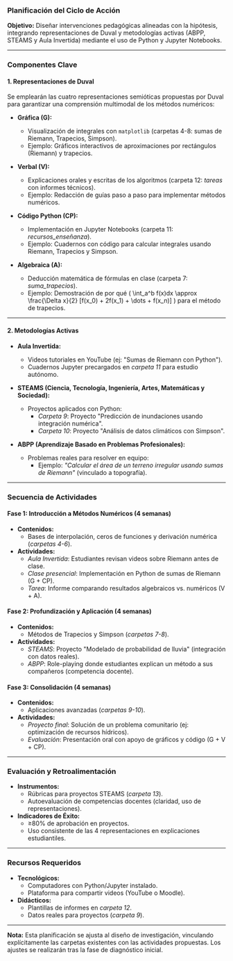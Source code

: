 ### **Planificación del Ciclo de Acción**  

**Objetivo:** Diseñar intervenciones pedagógicas alineadas con la hipótesis, integrando representaciones de Duval y metodologías activas (ABPP, STEAMS y Aula Invertida) mediante el uso de Python y Jupyter Notebooks.  

---

### **Componentes Clave**  

#### **1. Representaciones de Duval**  
Se emplearán las cuatro representaciones semióticas propuestas por Duval para garantizar una comprensión multimodal de los métodos numéricos:  

- **Gráfica (G):**  
  - Visualización de integrales con `matplotlib` (carpetas 4-8: sumas de Riemann, Trapecios, Simpson).  
  - Ejemplo: Gráficos interactivos de aproximaciones por rectángulos (Riemann) y trapecios.  

- **Verbal (V):**  
  - Explicaciones orales y escritas de los algoritmos (carpeta 12: *tareas* con informes técnicos).  
  - Ejemplo: Redacción de guías paso a paso para implementar métodos numéricos.  

- **Código Python (CP):**  
  - Implementación en Jupyter Notebooks (carpeta 11: *recursos_enseñanza*).  
  - Ejemplo: Cuadernos con código para calcular integrales usando Riemann, Trapecios y Simpson.  

- **Algebraica (A):**  
  - Deducción matemática de fórmulas en clase (carpeta 7: *suma_trapecios*).  
  - Ejemplo: Demostración de por qué \( \int_a^b f(x)dx \approx \frac{\Delta x}{2} [f(x_0) + 2f(x_1) + \dots + f(x_n)] \) para el método de trapecios.  

---

#### **2. Metodologías Activas**  

- **Aula Invertida:**  
  - Videos tutoriales en YouTube (ej: "Sumas de Riemann con Python").  
  - Cuadernos Jupyter precargados en *carpeta 11* para estudio autónomo.  

- **STEAMS (Ciencia, Tecnología, Ingeniería, Artes, Matemáticas y Sociedad):**  
  - Proyectos aplicados con Python:  
    - *Carpeta 9*: Proyecto "Predicción de inundaciones usando integración numérica".  
    - *Carpeta 10*: Proyecto "Análisis de datos climáticos con Simpson".  

- **ABPP (Aprendizaje Basado en Problemas Profesionales):**  
  - Problemas reales para resolver en equipo:  
    - Ejemplo: *"Calcular el área de un terreno irregular usando sumas de Riemann"* (vinculado a topografía).  

---

### **Secuencia de Actividades**  

#### **Fase 1: Introducción a Métodos Numéricos (4 semanas)**  
- **Contenidos:**  
  - Bases de interpolación, ceros de funciones y derivación numérica (*carpetas 4-6*).  
- **Actividades:**  
  - *Aula Invertida*: Estudiantes revisan videos sobre Riemann antes de clase.  
  - *Clase presencial*: Implementación en Python de sumas de Riemann (G + CP).  
  - *Tarea*: Informe comparando resultados algebraicos vs. numéricos (V + A).  

#### **Fase 2: Profundización y Aplicación (4 semanas)**  
- **Contenidos:**  
  - Métodos de Trapecios y Simpson (*carpetas 7-8*).  
- **Actividades:**  
  - *STEAMS*: Proyecto "Modelado de probabilidad de lluvia" (integración con datos reales).  
  - *ABPP*: Role-playing donde estudiantes explican un método a sus compañeros (competencia docente).  

#### **Fase 3: Consolidación (4 semanas)**  
- **Contenidos:**  
  - Aplicaciones avanzadas (*carpetas 9-10*).  
- **Actividades:**  
  - *Proyecto final*: Solución de un problema comunitario (ej: optimización de recursos hídricos).  
  - *Evaluación*: Presentación oral con apoyo de gráficos y código (G + V + CP).  

---

### **Evaluación y Retroalimentación**  
- **Instrumentos:**  
  - Rúbricas para proyectos STEAMS (*carpeta 13*).  
  - Autoevaluación de competencias docentes (claridad, uso de representaciones).  
- **Indicadores de Éxito:**  
  - ≥80% de aprobación en proyectos.  
  - Uso consistente de las 4 representaciones en explicaciones estudiantiles.  

---

### **Recursos Requeridos**  
- **Tecnológicos:**  
  - Computadores con Python/Jupyter instalado.  
  - Plataforma para compartir videos (YouTube o Moodle).  
- **Didácticos:**  
  - Plantillas de informes en *carpeta 12*.  
  - Datos reales para proyectos (*carpeta 9*).  

---

**Nota:** Esta planificación se ajusta al diseño de investigación, vinculando explícitamente las carpetas existentes con las actividades propuestas. Los ajustes se realizarán tras la fase de diagnóstico inicial.
